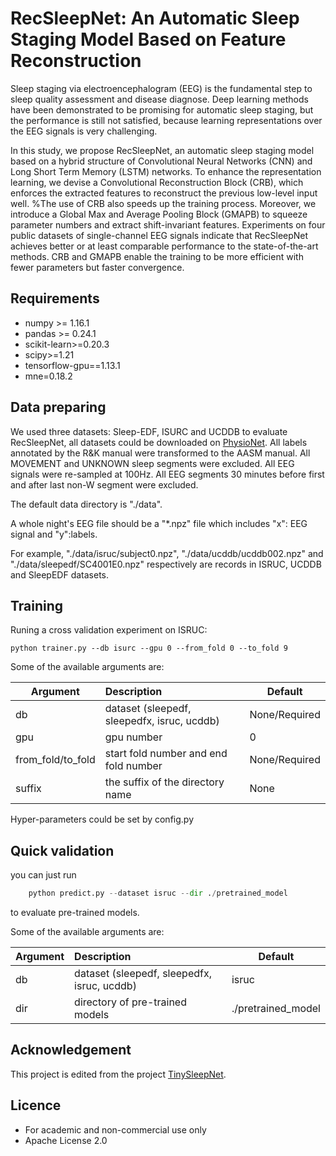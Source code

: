 # RecSleepNet: An Automatic Sleep Staging Model Based on Feature Reconstruction

Sleep staging via electroencephalogram (EEG) is the fundamental step to sleep quality assessment and disease diagnose. Deep learning methods have been demonstrated to be promising for automatic sleep staging, but the performance is still not satisfied, because learning representations over the EEG signals is very challenging.

In this study, we propose RecSleepNet, an automatic sleep staging model based on a hybrid structure of Convolutional Neural Networks (CNN) and Long Short Term Memory (LSTM) networks. To enhance the representation learning, we devise a Convolutional Reconstruction Block (CRB), which enforces the extracted features to reconstruct the previous low-level input well. %The use of CRB also speeds up the training process. Moreover, we introduce a Global Max and Average Pooling Block (GMAPB) to squeeze parameter numbers and extract shift-invariant features. Experiments on four public datasets of single-channel EEG signals indicate that RecSleepNet achieves better or at least comparable performance to the state-of-the-art methods. CRB and GMAPB enable the training to be more efficient with fewer parameters but faster convergence.

## Requirements

* numpy >= 1.16.1
* pandas >= 0.24.1
* scikit-learn>=0.20.3
* scipy>=1.21
* tensorflow-gpu==1.13.1
* mne=0.18.2

## Data preparing

We used three datasets: Sleep-EDF, ISURC and UCDDB to evaluate RecSleepNet, all datasets could be downloaded on [PhysioNet](https://physionetchallenges.org/2020/). 
All labels annotated by the R\&K manual were transformed to the AASM manual. All MOVEMENT and UNKNOWN sleep segments were excluded. All EEG signals were re-sampled at 100Hz. All EEG segments 30 minutes before first and after last non-W segment were excluded. 

The default data directory is "./data".

A whole night's EEG file should be a "*.npz" file which includes "x": EEG signal and "y":labels.

For example, "./data/isruc/subject0.npz", "./data/ucddb/ucddb002.npz" and "./data/sleepedf/SC4001E0.npz" respectively are records in ISRUC, UCDDB and SleepEDF datasets.

## Training

Runing a cross validation experiment on ISRUC:

 ```shell 
python trainer.py --db isurc --gpu 0 --from_fold 0 --to_fold 9
 
 ```

Some of the available arguments are:

| Argument          | Description                                 | Default       |
| ----------------- | :------------------------------------------ | ------------- |
| db                | dataset (sleepedf, sleepedfx, isruc, ucddb) | None/Required |
| gpu               | gpu number                                  | 0             |
| from_fold/to_fold | start fold number and end fold number       | None/Required |
| suffix            | the suffix of the directory name            | None          |

Hyper-parameters could be set by config.py

## Quick validation

you can just run 

```Python
    python predict.py --dataset isruc --dir ./pretrained_model
```

to evaluate pre-trained models.

Some of the available arguments are:

| Argument | Description                                 | Default            |
| -------- | :------------------------------------------ | ------------------ |
| db       | dataset (sleepedf, sleepedfx, isruc, ucddb) | isruc              |
| dir      | directory of pre-trained models             | ./pretrained_model |

## Acknowledgement

This project is edited from the project [TinySleepNet]([TinySleepNet](https://physionetchallenges.org/2020/). ). 

## Licence

- For academic and non-commercial use only
- Apache License 2.0
